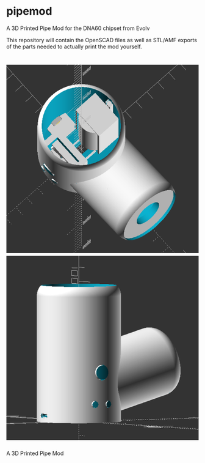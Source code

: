 # pipemod
A 3D Printed Pipe Mod for the DNA60 chipset from Evolv

This repository will contain the OpenSCAD files as well as STL/AMF exports of the parts needed to actually print the mod yourself.

![Pipemod1](img/Pipemod1.png)
![Pipemod2](img/Pipemod2.png)
=======
A 3D Printed Pipe Mod
